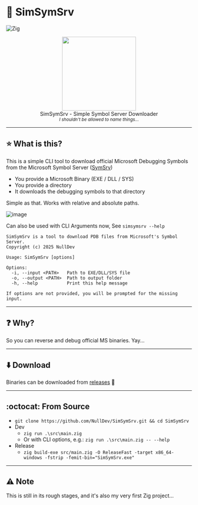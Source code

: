 # 🐞 SimSymSrv
![Zig](https://img.shields.io/badge/Zig-%23F7A41D.svg?style=for-the-badge&logo=zig&logoColor=white)

<p align="center">
<img src="https://pics.clipartpng.com/Ladybug_PNG_Clip_Art-1582.png" height="200" width="auto"><br>
SimSymSrv - Simple Symbol Server Downloader <br>
<sub><i>I shouldn't be allowed to name things...</i></sub>
</p>

---

## ⭐ What is this?
This is a simple CLI tool to download official Microsoft Debugging Symbols <br>
from the Microsoft Symbol Server ([SymSrv](https://msdl.microsoft.com/download/symbols))

- You provide a Microsoft Binary (EXE / DLL / SYS)
- You provide a directory
- It downloads the debugging symbols to that directory

Simple as that. Works with relative and absolute paths.

![image](https://github.com/user-attachments/assets/abd85054-a525-461a-b37a-0a74e61640ca)

Can also be used with CLI Arguments now, See `simsymsrv --help`

```
SimSymSrv is a tool to download PDB files from Microsoft's Symbol Server.
Copyright (c) 2025 NullDev

Usage: SimSymSrv [options]

Options:
  -i, --input <PATH>   Path to EXE/DLL/SYS file
  -o, --output <PATH>  Path to output folder
  -h, --help           Print this help message

If options are not provided, you will be prompted for the missing input.
```

---

## ❓ Why? 
So you can reverse and debug official MS binaries. Yay...

---

## ⬇️ Download

Binaries can be downloaded from [releases](https://github.com/NullDev/SimSymSrv/releases) 🚀

---

## :octocat: From Source

- `git clone https://github.com/NullDev/SimSymSrv.git && cd SimSymSrv`
- Dev
  - `zig run .\src\main.zig`
  - Or with CLI options, e.g.: `zig run .\src\main.zig -- --help`
- Release
  - `zig build-exe src/main.zig -O ReleaseFast -target x86_64-windows -fstrip -femit-bin="SimSymSrv.exe"`

---

## ⚠️ Note
This is still in its rough stages, and it's also my very first Zig project...
